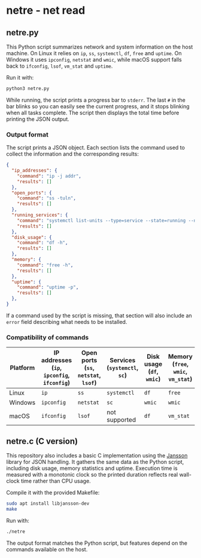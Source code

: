 # netre - net read

## netre.py

This Python script summarizes network and system information on the host machine. On Linux it relies on `ip`, `ss`, `systemctl`, `df`, `free` and `uptime`. On Windows it uses `ipconfig`, `netstat` and `wmic`, while macOS support falls back to `ifconfig`, `lsof`, `vm_stat` and `uptime`.


Run it with:

```bash
python3 netre.py
```

While running, the script prints a progress bar to `stderr`. The last
`#` in the bar blinks so you can easily see the current progress, and it
stops blinking when all tasks complete. The script then displays the
total time before printing the JSON output.

### Output format

The script prints a JSON object. Each section lists the command used to
collect the information and the corresponding results:

```json
{
  "ip_addresses": {
    "command": "ip -j addr",
    "results": []
  },
  "open_ports": {
    "command": "ss -tuln",
    "results": []
  },
  "running_services": {
    "command": "systemctl list-units --type=service --state=running --no-pager --no-legend",
    "results": []
  },
  "disk_usage": {
    "command": "df -h",
    "results": []
  },
  "memory": {
    "command": "free -h",
    "results": []
  },
  "uptime": {
    "command": "uptime -p",
    "results": []
  },
}
```

If a command used by the script is missing, that section will also include an
`error` field describing what needs to be installed.


### Compatibility of commands

| Platform | IP addresses (`ip`, `ipconfig`, `ifconfig`) | Open ports (`ss`, `netstat`, `lsof`) | Services (`systemctl`, `sc`) | Disk usage (`df`, `wmic`) | Memory (`free`, `wmic`, `vm_stat`) | Uptime (`uptime`, `wmic`) |
|----------|--------------|------------|----------|-------------------|--------------------|--------------------|
| Linux    | `ip`         | `ss`       | `systemctl` | `df` | `free` | `uptime` |
| Windows  | `ipconfig`   | `netstat`  | `sc` | `wmic` | `wmic` | `wmic` |
| macOS    | `ifconfig`   | `lsof`     | not supported | `df` | `vm_stat` | `uptime` |

## netre.c (C version)
This repository also includes a basic C implementation using the [Jansson](https://digip.org/jansson/) library for JSON handling.
It gathers the same data as the Python script, including disk usage, memory statistics and uptime.
Execution time is measured with a monotonic clock so the printed duration reflects
real wall-clock time rather than CPU usage.

Compile it with the provided Makefile:

```bash
sudo apt install libjansson-dev
make
```

Run with:

```bash
./netre
```

The output format matches the Python script, but features depend on the commands available on the host.
